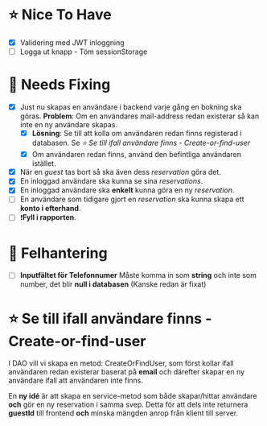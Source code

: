 # :star: Nice To Have

- [x] Validering med JWT inloggning
- [ ] Logga ut knapp - Töm sessionStorage

# :hammer: Needs Fixing

- [x] Just nu skapas en användare i backend varje gång en bokning ska göras. **Problem**: Om en användares mail-address redan existerar så kan inte en ny användare skapas.
    - [x] **Lösning**: Se till att kolla om användaren redan finns registerad i databasen. Se *:star: Se till ifall användare finns - Create-or-find-user*
    - [x] Om användaren redan finns, använd den befintliga användaren istället.
- [x] När en *guest* tas bort så ska även dess *reservation* göra det.
- [x] En inloggad användare ska kunna se sina *reservations*.
- [x] En inloggad användare ska **enkelt** kunna göra en ny *reservation*.
- [ ] En användare som tidigare gjort en *reservation* ska kunna skapa ett **konto i efterhand**.
- [ ] :exclamation:**Fyll i rapporten**.

# :red_circle: Felhantering

- [ ] **Inputfältet för Telefonnumer** Måste komma in som **string** och inte som number, det blir **null i databasen** (Kanske redan är fixat)

# :star: Se till ifall användare finns - Create-or-find-user

I DAO vill vi skapa en metod: CreateOrFindUser, som först kollar ifall användaren redan existerar baserat på **email** och därefter skapar en ny användare ifall att användaren inte finns.

En **ny idé** är att skapa en service-metod som både skapar/hittar användare **och** gör en ny reservation i samma svep. Detta för att dels inte returnera **guestId** till frontend **och** minska mängden anrop från klient till server.
